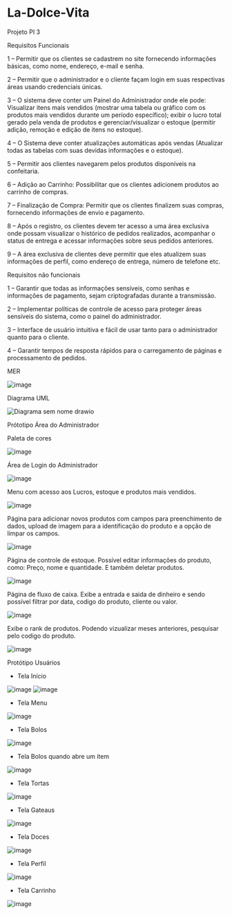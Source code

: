 # La-Dolce-Vita
Projeto PI 3
 
Requisitos Funcionais

1 – Permitir que os clientes se cadastrem no site fornecendo informações básicas, como nome,
endereço, e-mail e senha.

2 – Permitir que o administrador e o cliente façam login em suas respectivas áreas usando
credenciais únicas.

3 – O sistema deve conter um Painel do Administrador onde ele pode: Visualizar itens mais
vendidos (mostrar uma tabela ou gráfico com os produtos mais vendidos durante um período
específico); exibir o lucro total gerado pela venda de produtos e gerenciar/visualizar o estoque
(permitir adição, remoção e edição de itens no estoque).

4 – O Sistema deve conter atualizações automáticas após vendas (Atualizar todas as tabelas
com suas devidas informações e o estoque).

5 – Permitir aos clientes navegarem pelos produtos disponíveis na confeitaria.

6 – Adição ao Carrinho: Possibilitar que os clientes adicionem produtos ao carrinho de compras.

7 – Finalização de Compra: Permitir que os clientes finalizem suas compras, fornecendo
informações de envio e pagamento.

8 – Após o registro, os clientes devem ter acesso a uma área exclusiva onde possam visualizar o
histórico de pedidos realizados, acompanhar o status de entrega e acessar informações sobre
seus pedidos anteriores.

9 – A área exclusiva de clientes deve permitir que eles atualizem suas informações de perfil,
como endereço de entrega, número de telefone etc.

Requisitos não funcionais

1 – Garantir que todas as informações sensíveis, como senhas e informações de pagamento,
sejam criptografadas durante a transmissão.

2 – Implementar políticas de controle de acesso para proteger áreas sensíveis do sistema, como
o painel do administrador.

3 – Interface de usuário intuitiva e fácil de usar tanto para o administrador quanto para o cliente.

4 – Garantir tempos de resposta rápidos para o carregamento de páginas e processamento de
pedidos.

MER

![image](https://github.com/JoaoRodrigues10/la-dolce-vita/assets/143283670/e6563e83-04e3-44f9-9de9-242e0c6d4a6e)

 Diagrama UML
 
 ![Diagrama sem nome drawio](https://github.com/JoaoRodrigues10/la-dolce-vita/assets/133686132/cd1bf181-36ed-4905-8004-941210c838b0)

Prótotipo Área do Administrador

Paleta de cores

![image](https://github.com/JoaoRodrigues10/la-dolce-vita/assets/143104412/e2f9d27a-e952-4352-91e0-34f77530edf2)

Área de Login do Administrador

![image](https://github.com/JoaoRodrigues10/la-dolce-vita/assets/143104412/086721f4-5b3c-4757-8558-a6f14e49110a)

Menu com acesso aos Lucros, estoque e produtos mais vendidos.

![image](https://github.com/JoaoRodrigues10/la-dolce-vita/assets/143104412/e70a293b-f06e-41e3-99cd-4ad0f7919ec2)

Página para adicionar novos produtos com campos para preenchimento de dados, upload de imagem para a identificação do produto 
e a opção de limpar os campos.

![image](https://github.com/JoaoRodrigues10/la-dolce-vita/assets/143104412/536ae04f-33c2-4029-b6e7-7dd8b0d298ac)

Página de controle de estoque. Possível editar informações do produto, como: Preço, nome e quantidade. E também deletar produtos.

![image](https://github.com/JoaoRodrigues10/la-dolce-vita/assets/143104412/6f193800-0083-4e0b-a062-326a4419dd6a)

Página de fluxo de caixa. Exibe a entrada e saida de dinheiro e sendo possível filtrar por data, codigo do produto, cliente ou valor.

![image](https://github.com/JoaoRodrigues10/la-dolce-vita/assets/143104412/77b2cd43-4520-4bcc-b3d3-e99283e5787f)


Exibe o rank de produtos. Podendo vizualizar meses anteriores, pesquisar pelo codigo do produto. 

![image](https://github.com/JoaoRodrigues10/la-dolce-vita/assets/143104412/662f8b14-9ab6-428b-94a3-06019cb8355c)



Protótipo Usuários


- Tela Início

![image](https://github.com/JoaoRodrigues10/la-dolce-vita/assets/89986701/f446e8e2-e271-4df6-bfb5-353177e4979f)
![image](https://github.com/JoaoRodrigues10/la-dolce-vita/assets/89986701/69ce2152-4e7a-4306-a678-eaddda4362a0)

- Tela Menu

![image](https://github.com/JoaoRodrigues10/la-dolce-vita/assets/89986701/6539a577-5597-4232-a798-9ad324d8ddf3)

- Tela Bolos
  
![image](https://github.com/JoaoRodrigues10/la-dolce-vita/assets/89986701/2c6a5be2-7b40-4a76-b344-2aa5f6fa6ca3)

- Tela Bolos quando abre um item

![image](https://github.com/JoaoRodrigues10/la-dolce-vita/assets/89986701/29a96c90-7f65-4805-8490-6caf57203a17)

- Tela Tortas

![image](https://github.com/JoaoRodrigues10/la-dolce-vita/assets/89986701/da6a7a23-f76a-4bfd-a2b4-97d821776cb9)

- Tela Gateaus

![image](https://github.com/JoaoRodrigues10/la-dolce-vita/assets/89986701/023cebec-4e4f-4784-8c06-0ee4633bee97)

- Tela Doces

![image](https://github.com/JoaoRodrigues10/la-dolce-vita/assets/89986701/2113f5f7-63fe-4959-a2fd-e1f3ace1a3b1)

- Tela Perfil

![image](https://github.com/JoaoRodrigues10/la-dolce-vita/assets/89986701/571a9152-1873-42ce-94fc-416cd7cac18f)

- Tela Carrinho

![image](https://github.com/JoaoRodrigues10/la-dolce-vita/assets/89986701/fd50c136-abf2-4b04-831e-87ab98f4a60d)
